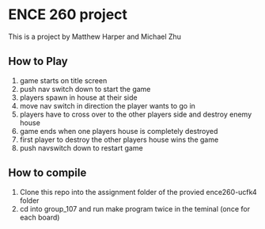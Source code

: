 # ENCE 260 project
This is a project by Matthew Harper and Michael Zhu

## How to Play
1. game starts on title screen
2. push nav switch down to start the game
3. players spawn in house at their side
4. move nav switch in direction the player wants to go in
5. players have to cross over to the other players side and destroy enemy house
6. game ends when one players house is completely destroyed
7. first player to destroy the other players house wins the game
8. push navswitch down to restart game

## How to compile
1. Clone this repo into the assignment folder of the provied ence260-ucfk4 folder
2. cd into group_107 and run make program twice in the teminal (once for each board)
